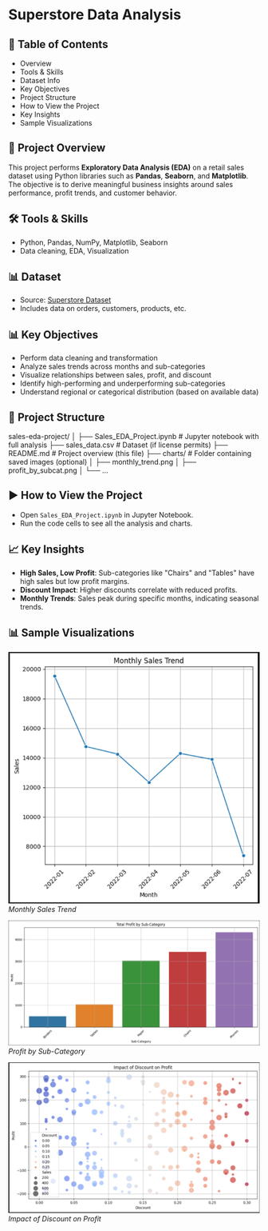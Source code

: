 # Superstore Data Analysis

## 📂 Table of Contents
- Overview
- Tools & Skills
- Dataset Info
- Key Objectives
- Project Structure
- How to View the Project
- Key Insights
- Sample Visualizations

## 📌 Project Overview
This project performs **Exploratory Data Analysis (EDA)** on a retail sales dataset using Python libraries such as **Pandas**, **Seaborn**, and **Matplotlib**. The objective is to derive meaningful business insights around sales performance, profit trends, and customer behavior.

## 🛠️ Tools & Skills
- Python, Pandas, NumPy, Matplotlib, Seaborn
- Data cleaning, EDA, Visualization

## 📊 Dataset
- Source: [Superstore Dataset](Superstore_Sales.csv)
- Includes data on orders, customers, products, etc.

## 📊 Key Objectives

- Perform data cleaning and transformation
- Analyze sales trends across months and sub-categories
- Visualize relationships between sales, profit, and discount
- Identify high-performing and underperforming sub-categories
- Understand regional or categorical distribution (based on available data)

## 📁 Project Structure
sales-eda-project/
│
├── Sales_EDA_Project.ipynb # Jupyter notebook with full analysis
├── sales_data.csv # Dataset (if license permits)
├── README.md # Project overview (this file)
├── charts/ # Folder containing saved images (optional)
│ ├── monthly_trend.png
│ ├── profit_by_subcat.png
│ └── ...

## ▶️ How to View the Project

- Open `Sales_EDA_Project.ipynb` in Jupyter Notebook.
- Run the code cells to see all the analysis and charts.


## 📈 Key Insights

- **High Sales, Low Profit**: Sub-categories like "Chairs" and "Tables" have high sales but low profit margins.
- **Discount Impact**: Higher discounts correlate with reduced profits.
- **Monthly Trends**: Sales peak during specific months, indicating seasonal trends.


## 📊 Sample Visualizations

![Monthly Sales Trend](charts/Monthly_Sales_Trend.PNG)
*Monthly Sales Trend*

![Profit by Sub-Category](charts/Total_Profit_by_Sub-Category.PNG)
*Profit by Sub-Category*

![Impact of Discount on Profit](charts/Impact_of_Discount_on_Profit.PNG)
*Impact of Discount on Profit*

